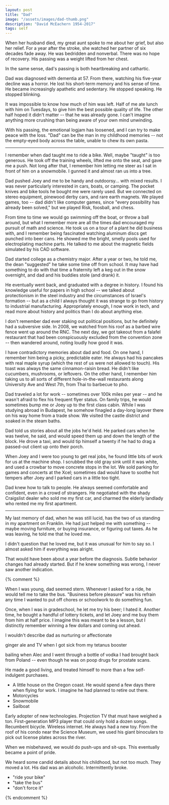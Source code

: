 ```yaml
---
layout: post
title: "Dad"
image: "/assets/images/dad-thumb.png"
description: "David McEachern 1954-2017"
tags: self
---
```


When her husband died, my great aunt spoke to me about her grief, but also her relief. For a year after the stroke, she watched her partner of six decades fade away. He was bedridden and nonverbal. There was no hope of recovery. His passing was a weight lifted from her chest.

In the same sense, dad's passing is both heartbreaking and cathartic.

Dad was diagnosed with dementia at 57. From there, watching his five-year decline was a horror. He lost his short-term memory and his sense of time. He became increasingly apathetic and sedentary. He stopped speaking. He stopped blinking.

It was impossible to know how much of him was left. Half of me ate lunch with him on Tuesdays, to give him the best possible quality of life. The other half hoped it didn't matter -- that he was already gone. I can't imagine anything more crushing than being aware of your own mind unwinding.

With his passing, the emotional logjam has loosened, and I can try to make peace with the loss. "Dad" can be the man in my childhood memories -- not the empty-eyed body across the table, unable to chew its own pasta.

---

I remember when dad taught me to ride a bike. Well, maybe "taught" is too generous. He took off the training wheels, lifted me onto the seat, and gave me a push. Not long after that, I remember him letting me steer as I sat in front of him on a snowmobile. I gunned it and almost ran us into a tree.

Dad pushed Joey and me to be handy and outdoorsy... with mixed results. I was never particularly interested in cars, boats, or camping. The pocket knives and bike tools he bought me were rarely used. But we connected on stereo equipment, pinewood derby cars, and rare earth magnets. We played games, too -- dad didn't like computer games, since "every possibility has already been solved," but we played Risk, foosball, and chess.

From time to time we would go swimming off the boat, or throw a ball around, but what I remember more are all the times dad encouraged my pursuit of math and science. He took us on a tour of a plant he did business with, and I remember being fascinated watching aluminum discs get punched into beer cans. He showed me the bright, smelly pools used for electroplating machine parts. He talked to me about the magnetic fields simulated by his CAD software.

Dad started college as a chemistry major. After a year or two, he told me, the dean "suggested" he take some time off from school. It may have had something to do with that time a fraternity left a keg out in the snow overnight, and dad and his buddies stole (and drank) it.

He eventually went back, and graduated with a degree in history. I found his knowledge useful for papers in high school -- we talked about protectionism in the steel industry and the circumstances of Israel's formation -- but as a child I always thought it was strange to go from history to industrial manufacturing. Appropriately enough, I now work in tech, and read more about history and politics than I do about anything else.

I don't remember dad ever staking out political positions, but he definitely had a subversive side. In 2008, we watched from his roof as a barbed wire fence went up around the RNC. The next day, we got takeout from a falafel restaurant that had been conspicuously excluded from the convention zone -- then wandered around, noting loudly how good it was.

I have contradictory memories about dad and food. On one hand, I remember him being a picky, predictable eater. He always had his pancakes with real maple syrup (which the rest of us were not allowed to touch). His toast was always the same cinnamon-raisin bread. He didn't like cucumbers, mushrooms, or leftovers. On the other hand, I remember him taking us to all sorts of different hole-in-the-wall restaurants along University Ave and West 7th, from Thai to barbecue to pho.

Dad traveled a lot for work -- sometimes over 100k miles per year -- and he wasn't afraid to flex his frequent flyer status. On family trips, he would sometimes bump me or Joey up to the first class cabin. While I was studying abroad in Budapest, he somehow finagled a day-long layover there on his way home from a trade show. We visited the castle district and soaked in the steam baths.

Dad told us stories about all the jobs he'd held. He parked cars when he was twelve, he said, and would speed them up and down the length of the block. He drove a taxi, and would tip himself a twenty if he had to drag a passed-out client up onto their porch.

When Joey and I were too young to get real jobs, he found little bits of work for us at the machine shop. I scrubbed the old gray sink until it was white, and used a crowbar to move concrete stops in the lot. We sold parking for games and concerts at the Xcel; sometimes dad would have to soothe hot tempers after Joey and I parked cars in a little too tight.

Dad knew how to talk to people. He always seemed comfortable and confident, even in a crowd of strangers. He negotiated with the shady Craigslist dealer who sold me my first car, and charmed the elderly landlady who rented me my first apartment.

---

My last memory of dad, when he was still lucid, has the two of us standing in my apartment on Franklin. He had just helped me with something -- maybe moving furniture, or buying insurance, or figuring out taxes. As he was leaving, he told me that he loved me.

I didn't question that he loved me, but it was unusual for him to say so. I almost asked him if everything was alright.

That would have been about a year before the diagnosis. Subtle behavior changes had already started. But if he knew something was wrong, I never saw another indication.

{% comment %}

When I was young, dad seemed stern. Whenever I asked for a ride, he would tell me to take the bus. "Business before pleasure" was his refrain any time I wanted to put off chores or schoolwork to do something fun.

Once, when I was in gradeschool, he let me try his beer; I hated it. Another time, he bought a handful of lottery tickets, and let Joey and me buy them from him at half price. I imagine this was meant to be a lesson, but I distinctly remember winning a few dollars and coming out ahead.

I wouldn't describe dad as nurturing or affectionate

ginger ale and TV when I got sick from my tetanus booster

bailing when Alec and I went through a bottle of vodka I had brought back from Poland -- even though he was on poop drugs for prostate scans.

He made a good living, and treated himself to more than a few self-indulgent purchases.

- A little house on the Oregon coast. He would spend a few days there when flying for work. I imagine he had planned to retire out there.
- Motorcycles
- Snowmobile
- Sailboat

Early adopter of new technologies. Projection TV that must have weighed a ton. First-generation MP3 player that could only hold a dozen songs. Recumbent bicycle. Wireless internet. He always had a new toy. From the roof of his condo near the Science Museum, we used his giant binoculars to pick out license plates across the river.

When we misbehaved, we would do push-ups and sit-ups. This eventually became a point of pride.

We heard some candid details about his childhood, but not too much. They moved a lot. His dad was an alcoholic. Intermittently broke.

- "ride your bike"
- "take the bus"
- "don't force it"

{% endcomment %}

